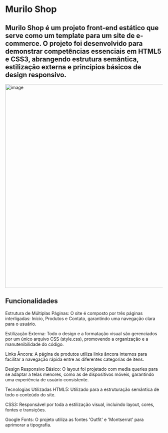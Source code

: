 # Murilo Shop
## Murilo Shop é um projeto front-end estático que serve como um template para um site de e-commerce. O projeto foi desenvolvido para demonstrar competências essenciais em HTML5 e CSS3, abrangendo estrutura semântica, estilização externa e princípios básicos de design responsivo.

<img width="961" height="650" alt="image" src="https://github.com/user-attachments/assets/dbfcf607-5449-409d-82d0-2694fd025251" />

## Funcionalidades
Estrutura de Múltiplas Páginas: O site é composto por três páginas interligadas: Início, Produtos e Contato, garantindo uma navegação clara para o usuário.

Estilização Externa: Todo o design e a formatação visual são gerenciados por um único arquivo CSS (style.css), promovendo a organização e a manutenibilidade do código.

Links Âncora: A página de produtos utiliza links âncora internos para facilitar a navegação rápida entre as diferentes categorias de itens.

Design Responsivo Básico: O layout foi projetado com media queries para se adaptar a telas menores, como as de dispositivos móveis, garantindo uma experiência de usuário consistente.

Tecnologias Utilizadas
HTML5: Utilizado para a estruturação semântica de todo o conteúdo do site.

CSS3: Responsável por toda a estilização visual, incluindo layout, cores, fontes e transições.

Google Fonts: O projeto utiliza as fontes 'Outfit' e 'Montserrat' para aprimorar a tipografia.
